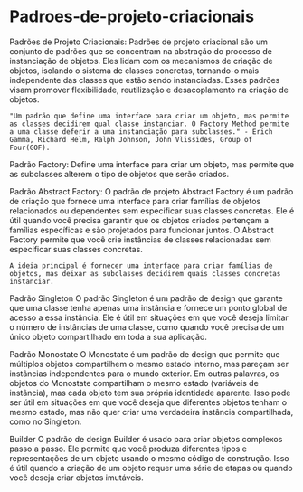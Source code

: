 # Padroes-de-projeto-criacionais

Padrões de Projeto Criacionais:
    Padrões de projeto criacional são um conjunto de padrões que se concentram na abstração do processo de instanciação de objetos. Eles lidam com os mecanismos de criação de objetos, isolando o sistema de classes concretas, tornando-o mais independente das classes que estão sendo instanciadas. Esses padrões visam promover flexibilidade, reutilização e desacoplamento na criação de objetos.

    "Um padrão que define uma interface para criar um objeto, mas permite as classes decidirem qual classe instanciar. O Factory Method permite a uma classe deferir a uma instanciação para subclasses." - Erich Gamma, Richard Helm, Ralph Johnson, John Vlissides, Group of Four(GOF).

Padrão Factory:
    Define uma interface para criar um objeto, mas permite que as subclasses alterem o tipo de objetos que serão criados.

Padrão Abstract Factory:
    O padrão de projeto Abstract Factory é um padrão de criação que fornece uma interface para criar famílias de objetos relacionados ou dependentes sem especificar suas classes concretas. Ele é útil quando você precisa garantir que os objetos criados pertençam a famílias específicas e são projetados para funcionar juntos. O Abstract Factory permite que você crie instâncias de classes relacionadas sem especificar suas classes concretas.

    A ideia principal é fornecer uma interface para criar famílias de objetos, mas deixar as subclasses decidirem quais classes concretas instanciar.

Padrão Singleton
    O padrão Singleton é um padrão de design que garante que uma classe tenha apenas uma instância e fornece um ponto global de acesso a essa instância. Ele é útil em situações em que você deseja limitar o número de instâncias de uma classe, como quando você precisa de um único objeto compartilhado em toda a sua aplicação.

Padrão Monostate
    O Monostate é um padrão de design que permite que múltiplos objetos compartilhem o mesmo estado interno, mas pareçam ser instâncias independentes para o mundo exterior. Em outras palavras, os objetos do Monostate compartilham o mesmo estado (variáveis de instância), mas cada objeto tem sua própria identidade aparente. Isso pode ser útil em situações em que você deseja que diferentes objetos tenham o mesmo estado, mas não quer criar uma verdadeira instância compartilhada, como no Singleton.

Builder
    O padrão de design Builder é usado para criar objetos complexos passo a passo. Ele permite que você produza diferentes tipos e representações de um objeto usando o mesmo código de construção. Isso é útil quando a criação de um objeto requer uma série de etapas ou quando você deseja criar objetos imutáveis.
